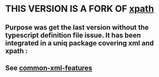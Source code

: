 # THIS VERSION IS A FORK OF [xpath](https://www.npmjs.com/package/xpath)
## Purpose was get the last version without the typescript definition file issue. It has been integrated in a uniq package covering xml and xpath :
## See [common-xml-features](https://www.npmjs.com/package/common-xml-features)


